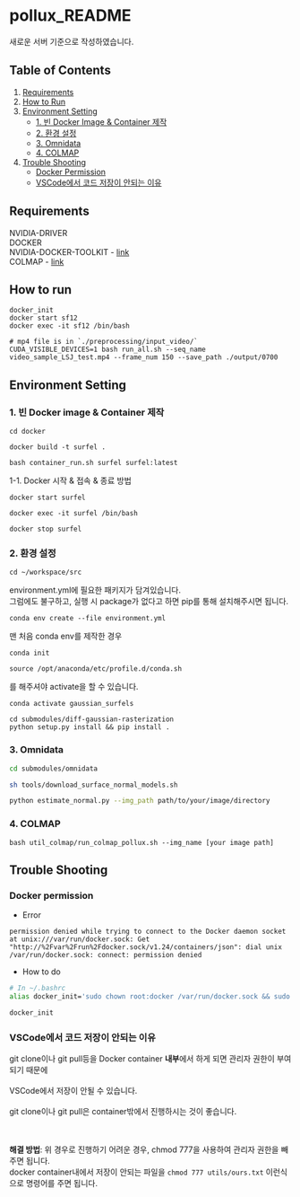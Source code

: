 # pollux_README
새로운 서버 기준으로 작성하였습니다.

## Table of Contents
1. [Requirements](#requirements)
2. [How to Run](#how-to-run)
3. [Environment Setting](#environment-setting)
    - [1. 빈 Docker Image & Container 제작](#1-빈-docker-image--container-제작)
    - [2. 환경 설정](#2-환경-설정)
    - [3. Omnidata](#3-omnidata)
    - [4. COLMAP](#4-colmap)
4. [Trouble Shooting](#trouble-shooting)
    - [Docker Permission](#docker-permission)
    - [VSCode에서 코드 저장이 안되는 이유](#vscode에서-코드-저장이-안되는-이유)

## Requirements
NVIDIA-DRIVER <br>
DOCKER <br>
NVIDIA-DOCKER-TOOLKIT - [link](https://docs.nvidia.com/datacenter/cloud-native/container-toolkit/latest/install-guide.html#installing-with-apt) <br>
COLMAP - [link](https://colmap.github.io/install.html#linux)


## How to run
```
docker_init
docker start sf12
docker exec -it sf12 /bin/bash
```
```
# mp4 file is in `./preprocessing/input_video/`
CUDA_VISIBLE_DEVICES=1 bash run_all.sh --seq_name video_sample_LSJ_test.mp4 --frame_num 150 --save_path ./output/0700
```


## Environment Setting
### 1. 빈 Docker image & Container 제작
```
cd docker
```
```
docker build -t surfel .
```
```
bash container_run.sh surfel surfel:latest
```
1-1. Docker 시작 & 접속 & 종료 방법
```
docker start surfel
```
```
docker exec -it surfel /bin/bash
```
```
docker stop surfel
```

### 2. 환경 설정
```shell
cd ~/workspace/src
```
environment.yml에 필요한 패키지가 담겨있습니다.<br>
그럼에도 불구하고, 실행 시 package가 없다고 하면 pip를 통해 설치해주시면 됩니다.
```shell
conda env create --file environment.yml
```
맨 처음 conda env를 제작한 경우
```shell
conda init
```
```shell
source /opt/anaconda/etc/profile.d/conda.sh
```
를 해주셔야 activate을 할 수 있습니다.


```shell
conda activate gaussian_surfels
```
```shell
cd submodules/diff-gaussian-rasterization
python setup.py install && pip install .
```

### 3. Omnidata
```sh
cd submodules/omnidata
```
```sh
sh tools/download_surface_normal_models.sh
```
```sh
python estimate_normal.py --img_path path/to/your/image/directory
```

### 4. COLMAP

```
bash util_colmap/run_colmap_pollux.sh --img_name [your image path]
```

## Trouble Shooting
### Docker permission
- Error
```
permission denied while trying to connect to the Docker daemon socket at unix:///var/run/docker.sock: Get "http://%2Fvar%2Frun%2Fdocker.sock/v1.24/containers/json": dial unix /var/run/docker.sock: connect: permission denied
```
- How to do
```sh
# In ~/.bashrc
alias docker_init='sudo chown root:docker /var/run/docker.sock && sudo chmod 666 /var/run/docker.sock'
```
```sh
docker_init
```

### VSCode에서 코드 저장이 안되는 이유
git clone이나 git pull등을 Docker container **내부**에서 하게 되면 관리자 권한이 부여되기 때문에
<br><br>
VSCode에서 저장이 안될 수 있습니다.
<br><br>
git clone이나 git pull은 container밖에서 진행하시는 것이 좋습니다.

<br><br>
**해결 방법**: 위 경우로 진행하기 어려운 경우, chmod 777을 사용하여 관리자 권한을 빼주면 됩니다.<br>
docker container내에서 저장이 안되는 파일을 `chmod 777 utils/ours.txt` 이런식으로 명령어를 주면 됩니다.